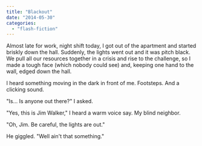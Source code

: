 ```yaml
---
title: "Blackout"
date: "2014-05-30"
categories: 
  - "flash-fiction"
---
```


Almost late for work, night shift today, I got out of the apartment and started briskly down the hall. Suddenly, the lights went out and it was pitch black. We pull all our resources together in a crisis and rise to the challenge, so I made a tough face (which nobody could see) and, keeping one hand to the wall, edged down the hall.

I heard something moving in the dark in front of me. Footsteps. And a clicking sound.

"Is... Is anyone out there?" I asked.

"Yes, this is Jim Walker," I heard a warm voice say. My blind neighbor.

"Oh, Jim. Be careful, the lights are out."

He giggled. "Well ain't that something."
